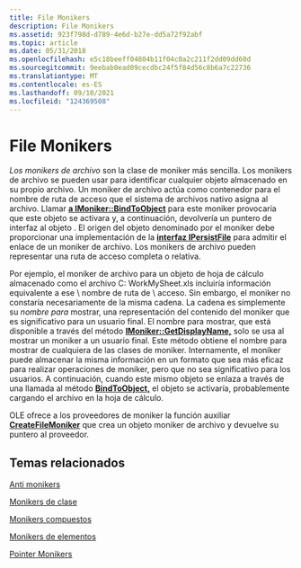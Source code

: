 ```yaml
---
title: File Monikers
description: File Monikers
ms.assetid: 923f798d-d789-4e6d-b27e-dd5a72f92abf
ms.topic: article
ms.date: 05/31/2018
ms.openlocfilehash: e5c18beeff04804b11f04c0a2c211f2dd09dd60d
ms.sourcegitcommit: 9eebab0ead09cecdbc24f5f84d56c8b6a7c22736
ms.translationtype: MT
ms.contentlocale: es-ES
ms.lasthandoff: 09/10/2021
ms.locfileid: "124369508"
---
```

# <a name="file-monikers"></a>File Monikers

*Los monikers de archivo* son la clase de moniker más sencilla. Los monikers de archivo se pueden usar para identificar cualquier objeto almacenado en su propio archivo. Un moniker de archivo actúa como contenedor para el nombre de ruta de acceso que el sistema de archivos nativo asigna al archivo. Llamar [**a IMoniker::BindToObject**](/windows/desktop/api/ObjIdl/nf-objidl-imoniker-bindtoobject) para este moniker provocaría que este objeto se activara y, a continuación, devolvería un puntero de interfaz al objeto . El origen del objeto denominado por el moniker debe proporcionar una implementación de la [**interfaz IPersistFile**](/windows/desktop/api/ObjIdl/nn-objidl-ipersistfile) para admitir el enlace de un moniker de archivo. Los monikers de archivo pueden representar una ruta de acceso completa o relativa.

Por ejemplo, el moniker de archivo para un objeto de hoja de cálculo almacenado como el archivo C: WorkMySheet.xls incluiría información equivalente a ese \\ nombre de ruta de \\ acceso. Sin embargo, el moniker no constaría necesariamente de la misma cadena. La cadena es simplemente su *nombre para* mostrar, una representación del contenido del moniker que es significativo para un usuario final. El nombre para mostrar, que está disponible a través del método [**IMoniker::GetDisplayName,**](/windows/desktop/api/ObjIdl/nf-objidl-imoniker-getdisplayname) solo se usa al mostrar un moniker a un usuario final. Este método obtiene el nombre para mostrar de cualquiera de las clases de moniker. Internamente, el moniker puede almacenar la misma información en un formato que sea más eficaz para realizar operaciones de moniker, pero que no sea significativo para los usuarios. A continuación, cuando este mismo objeto se enlaza a través de una llamada al método [**BindToObject,**](/windows/desktop/api/ObjIdl/nf-objidl-imoniker-bindtoobject) el objeto se activaría, probablemente cargando el archivo en la hoja de cálculo.

OLE ofrece a los proveedores de moniker la función auxiliar [**CreateFileMoniker**](/windows/desktop/api/Objbase/nf-objbase-createfilemoniker) que crea un objeto moniker de archivo y devuelve su puntero al proveedor.

## <a name="related-topics"></a>Temas relacionados

<dl> <dt>

[Anti monikers](anti-monikers.md)
</dt> <dt>

[Monikers de clase](class-monikers.md)
</dt> <dt>

[Monikers compuestos](composite-monikers.md)
</dt> <dt>

[Monikers de elementos](item-monikers.md)
</dt> <dt>

[Pointer Monikers](pointer-monikers.md)
</dt> </dl>

 

 




